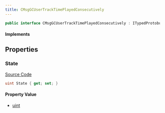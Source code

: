 ```yaml
---
title: CMsgGCUserTrackTimePlayedConsecutively
---
```


```csharp
public interface CMsgGCUserTrackTimePlayedConsecutively : ITypedProtobuf<CMsgGCUserTrackTimePlayedConsecutively>, INativeHandle
```

#### Implements

## Properties

### State

[Source Code](https://github.com/swiftly-solution/swiftlys2/blob/beta/managed/src/SwiftlyS2.Generated/Protobufs/Interfaces/CMsgGCUserTrackTimePlayedConsecutively.cs#L13)

```csharp
uint State { get; set; }
```

#### Property Value

- [uint](https://learn.microsoft.com/dotnet/api/system.uint32)

